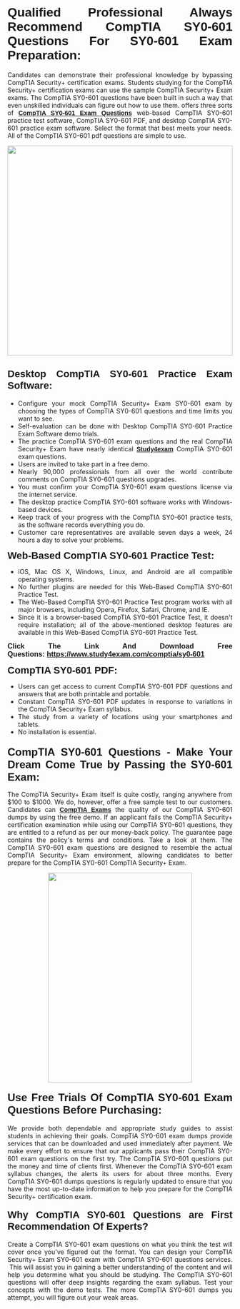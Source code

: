 <h1 style="text-align: justify;"><span style="font-family:Verdana,Geneva,sans-serif;"><strong>Qualified Professional Always Recommend CompTIA SY0-601 Questions For SY0-601 Exam Preparation:</strong></span></h1>

<p style="text-align: justify;">Candidates can demonstrate their professional knowledge by bypassing CompTIA Security+ certification exams. Students studying for the CompTIA Security+ certification exams can use the sample CompTIA Security+ Exam exams. The CompTIA SY0-601 questions have been built in such a way that even unskilled individuals can figure out how to use them. offers three sorts of <a href="https://www.study4exam.com/comptia/sy0-601"><span style="font-family:Verdana,Geneva,sans-serif;"><strong>CompTIA SY0-601 Exam Questions</strong></span></a> web-based CompTIA SY0-601 practice test software, CompTIA SY0-601 PDF, and desktop CompTIA SY0-601 practice exam software. Select the format that best meets your needs. All of the CompTIA SY0-601 pdf questions are simple to use.</p>

<p style="text-align: justify;"><a href="https://www.study4exam.com/comptia/sy0-601"><img alt="" src="https://lh3.googleusercontent.com/pw/AM-JKLWyZpIQ0aIkfIyIbfUPGjZUh9qzz_kEk5RQLLa1Ffk6zlfHeVNyBGzR2ChVBfJFdRCu2HSxQoY7qwgGNqYCcDhg4BDPSQC4_r1Lvt5LrVxcXJb-7gUYJ0C1j1XwacQik8iOf4NNB6rzl0eJTUoRr7yL=w1155-h649-no?authuser=0" style="width: 100%; height: 470px;" /></a></p>

<h2 style="text-align: justify;"><span style="font-family:Verdana,Geneva,sans-serif;"><strong><span style="font-size:22px;">Desktop CompTIA SY0-601 Practice Exam Software:</span></strong></span></h2>

<ul>
	<li style="text-align: justify;">Configure your mock CompTIA Security+ Exam SY0-601 exam by choosing the types of CompTIA SY0-601 questions and time limits you want to see.</li>
	<li style="text-align: justify;">Self-evaluation can be done with Desktop CompTIA SY0-601 Practice Exam Software demo trials.</li>
	<li style="text-align: justify;">The practice CompTIA SY0-601 exam questions and the real CompTIA Security+ Exam have nearly identical <a href="https://www.study4exam.com/"><span style="font-family:Verdana,Geneva,sans-serif;"><strong>Study4exam</strong></span></a> CompTIA SY0-601 exam questions.</li>
	<li style="text-align: justify;">Users are invited to take part in a free demo.</li>
	<li style="text-align: justify;">Nearly 90,000 professionals from all over the world contribute comments on CompTIA SY0-601 questions upgrades.</li>
	<li style="text-align: justify;">You must confirm your CompTIA SY0-601 exam questions license via the internet service.</li>
	<li style="text-align: justify;">The desktop practice CompTIA SY0-601 software works with Windows-based devices.</li>
	<li style="text-align: justify;">Keep track of your progress with the CompTIA SY0-601 practice tests, as the software records everything you do.</li>
	<li style="text-align: justify;">Customer care representatives are available seven days a week, 24 hours a day to solve your problems.</li>
</ul>

<p style="text-align: justify;"><strong><span style="font-size:22px;"><span style="font-family:Verdana,Geneva,sans-serif;">Web-Based CompTIA SY0-601 Practice Test:</span></span></strong></p>

<ul>
	<li style="text-align: justify;">iOS, Mac OS X, Windows, Linux, and Android are all compatible operating systems.</li>
	<li style="text-align: justify;">No further plugins are needed for this Web-Based CompTIA SY0-601 Practice Test.</li>
	<li style="text-align: justify;">The Web-Based CompTIA SY0-601 Practice Test program works with all major browsers, including Opera, Firefox, Safari, Chrome, and IE.</li>
	<li style="text-align: justify;">Since it is a browser-based CompTIA SY0-601 Practice Test, it doesn't require installation; all of the above-mentioned desktop features are available in this Web-Based CompTIA SY0-601 Practice Test.</li>
</ul>

<p style="text-align: justify;"><span style="font-size:16px;"><span style="font-family:Tahoma,Geneva,sans-serif;"><strong>Click The Link And Download Free Questions:</strong> <strong><a href="https://www.study4exam.com/comptia/sy0-601">https://www.study4exam.com/comptia/sy0-601</a></strong></span></span></p>

<p style="text-align: justify;"><strong><span style="font-size:22px;"><span style="font-family:Verdana,Geneva,sans-serif;">CompTIA SY0-601 PDF:</span></span></strong></p>

<ul>
	<li style="text-align: justify;">Users can get access to current CompTIA SY0-601 PDF questions and answers that are both printable and portable.</li>
	<li style="text-align: justify;">Constant CompTIA SY0-601 PDF updates in response to variations in the CompTIA Security+ Exam syllabus.</li>
	<li style="text-align: justify;">The study from a variety of locations using your smartphones and tablets.</li>
	<li style="text-align: justify;">No installation is essential.</li>
</ul>

<h3 style="text-align: justify;"><span style="font-family:Verdana,Geneva,sans-serif;"><strong><span style="font-size:24px;">CompTIA SY0-601 Questions - Make Your Dream Come True by Passing the SY0-601 Exam:</span></strong></span></h3>

<p style="text-align: justify;">The CompTIA Security+ Exam itself is quite costly, ranging anywhere from $100 to $1000. We do, however, offer a free sample test to our customers. Candidates can <a href="https://www.study4exam.com/comptia-exams"><span style="font-family:Verdana,Geneva,sans-serif;"><strong>CompTIA Exams</strong></span></a> the quality of our CompTIA SY0-601 dumps by using the free demo. If an applicant fails the CompTIA Security+ certification examination while using our CompTIA SY0-601 questions, they are entitled to a refund as per our money-back policy. The guarantee page contains the policy's terms and conditions. Take a look at them. The CompTIA SY0-601 exam questions are designed to resemble the actual CompTIA Security+ Exam environment, allowing candidates to better prepare for the CompTIA SY0-601 CompTIA Security+ Exam.</p>

<p style="text-align: center;"><a href="https://www.study4exam.com/comptia/sy0-601"><img alt="" src="https://lh3.googleusercontent.com/pw/AM-JKLVm1AFNQYt9HiIQSWFIDJ4-reoM0KdCdeB19EHN9L4Ujh8Y8RsoWphcOgh6e0EKC_wCXdk0e-HV9pMpYeOiLTHeEFzZkvxkcVneQPmtckPgQ6d6_1fl6pQAIG3hKRJVIJQCxUF7j94Vj7Q4_c_jN3oH=w972-h649-no?authuser=0" style="width: 80%; height: 470px;" /></a></p>

<h4 style="text-align: justify;"><span style="font-family:Verdana,Geneva,sans-serif;"><strong><span style="font-size:24px;">Use Free Trials Of CompTIA SY0-601 Exam Questions Before Purchasing:</span></strong></span></h4>

<p style="text-align: justify;">We provide both dependable and appropriate study guides to assist students in achieving their goals. CompTIA SY0-601 exam dumps provide services that can be downloaded and used immediately after payment. We make every effort to ensure that our applicants pass their CompTIA SY0-601 exam questions on the first try. The CompTIA SY0-601 questions put the money and time of clients first. Whenever the CompTIA SY0-601 exam syllabus changes, the alerts its users for about three months. Every CompTIA SY0-601 dumps questions is regularly updated to ensure that you have the most up-to-date information to help you prepare for the CompTIA Security+ certification exam.</p>

<h4 style="text-align: justify;"><strong><span style="font-family:Verdana,Geneva,sans-serif;"><span style="font-size:22px;">Why CompTIA SY0-601 Questions are First Recommendation Of Experts?</span></span></strong></h4>

<p style="text-align: justify;">Create a CompTIA SY0-601 exam questions on what you think the test will cover once you've figured out the format. You can design your CompTIA Security+ Exam SY0-601 exam with CompTIA SY0-601 questions services.  This will assist you in gaining a better understanding of the content and will help you determine what you should be studying. The CompTIA SY0-601 questions will offer deep insights regarding the exam syllabus. Test your concepts with the demo tests. The more CompTIA SY0-601 dumps you attempt, you will figure out your weak areas. </p>
